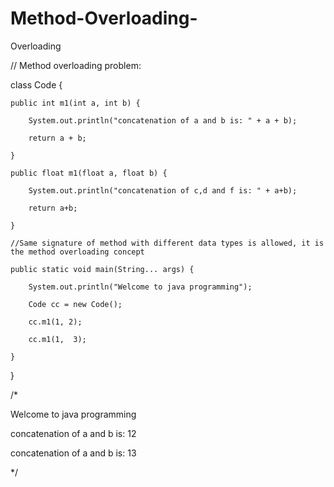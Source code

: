# Method-Overloading-

Overloading

// Method overloading problem:

class Code {

    public int m1(int a, int b) {

        System.out.println("concatenation of a and b is: " + a + b);

        return a + b;

    }

    public float m1(float a, float b) {

        System.out.println("concatenation of c,d and f is: " + a+b);

        return a+b;

    }

    //Same signature of method with different data types is allowed, it is the method overloading concept

    public static void main(String... args) {

        System.out.println("Welcome to java programming");

        Code cc = new Code();

        cc.m1(1, 2);

        cc.m1(1,  3);

    }

}

/*

Welcome to java programming

concatenation of a and b is: 12

concatenation of a and b is: 13

 */
